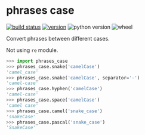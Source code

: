 # phrases case

[![build status](https://github.com/NateScarlet/phrases-case/workflows/Python%20package/badge.svg)](https://github.com/NateScarlet/phrases-case/actions)
[![version](https://img.shields.io/pypi/v/phrases-case)](https://pypi.org/project/phrases-case/)
![python version](https://img.shields.io/pypi/pyversions/phrases-case)
![wheel](https://img.shields.io/pypi/wheel/phrases-case)

Convert phrases between different cases.

Not using `re` module.

```python
>>> import phrases_case
>>> phrases_case.snake('camelCase')
'camel_case'
>>> phrases_case.snake('camelCase', separator='-')
'camel-case'
>>> phrases_case.hyphen('camelCase')
'camel-case'
>>> phrases_case.space('camelCase')
'camel case'
>>> phrases_case.camel('snake_case')
'snakeCase'
>>> phrases_case.pascal('snake_case')
'SnakeCase'
```
